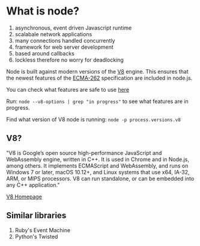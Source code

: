 # What is node?

1. asynchronous, event driven Javascript runtime
2. scalabale network applications
3. many connections handled concurrently
4. framework for web server development
5. based around callbacks
6. lockless therefore no worry for deadlocking

Node is built against modern versions of the [V8](https://v8.dev/) engine. This ensures that the newest features of the [ECMA-262](http://www.ecma-international.org/publications/standards/Ecma-262.htm) specification are included in node.js.

You can check what features are safe to use [here](https://node.green/)

Run: `node --v8-options | grep "in progress"` to see what features are in progress.

Find what version of V8 node is running: `node -p process.versions.v8`

## V8?

"V8 is Google’s open source high-performance JavaScript and WebAssembly engine, written in C++. It is used in Chrome and in Node.js, among others. It implements ECMAScript and WebAssembly, and runs on Windows 7 or later, macOS 10.12+, and Linux systems that use x64, IA-32, ARM, or MIPS processors. V8 can run standalone, or can be embedded into any C++ application."

[V8 Homepage](https://v8.dev/)

## Similar libraries

1. Ruby's Event Machine
2. Python's Twisted
